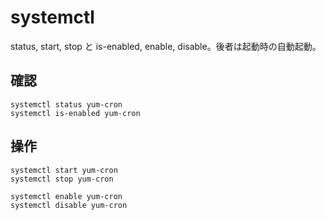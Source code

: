 # systemctl
status, start, stop と is-enabled, enable, disable。後者は起動時の自動起動。

## 確認

```
systemctl status yum-cron
systemctl is-enabled yum-cron
```

## 操作

```
systemctl start yum-cron
systemctl stop yum-cron

systemctl enable yum-cron
systemctl disable yum-cron

```
